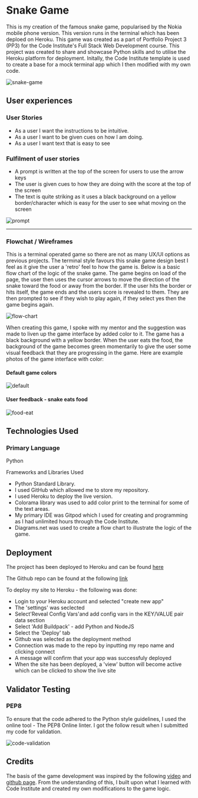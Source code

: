 # Snake Game

This is my creation of the famous snake game, popularised by the Nokia mobile phone version. This version runs in the terminal which has been deploed on Heroku. This game was created as a part of Portfolio Project 3 (PP3) for the Code Institute's Full Stack Web Development course. This project was created to share and showcase Python skills and to utilise the Heroku platform for deployment. Initally, the Code Institute template is used to create a base for a mock terminal app which I then modified with my own code.

![snake-game](https://i.imgur.com/D10H8Mw.png)

## User experiences

### User Stories

* As a user I want the instructions to be intuitive.
* As a user I want to be given cues on how I am doing.
* As a user I want text that is easy to see

### Fulfilment of user stories

* A prompt is written at the top of the screen for users to use the arrow keys
* The user is given cues to how they are doing with the score at the top of the screen
* The text is quite striking as it uses a black background on a yellow border/character which is easy for the user to see what moving on the screen

![prompt](https://i.imgur.com/kJlifu1.png)

----------------------
### Flowchat / Wireframes

This is a terminal operated game so there are not as many UX/UI options as previous projects. The terminal style favours this snake game design best I feel as it give the user a 'retro' feel to how the game is. Below is a basic flow chart of the logic of the snake game. The game begins on load of the page, the user then uses the cursor arrows to move the direction of the snake toward the food or away from the border. If the user hits the border or hits itself, the game ends and the users score is revealed to them. They are then prompted to see if they wish to play again, if they select yes then the game begins again.

![flow-chart](https://i.imgur.com/PuHlcAk.png)

When creating this game, I spoke with my mentor and the suggestion was made to liven up the game interface by added color to it. The game has a black background with a yellow border. When the user eats the food, the background of the game becomes green momentarily to give the user some visual feedback that they are progressing in the game. Here are example photos of the game interface with color:

#### Default game colors
![default](https://i.imgur.com/PNiwLLB.png)


#### User feedback - snake eats food
![food-eat](https://i.imgur.com/OGmgkQe.png)


## Technologies Used

### Primary Language
Python

Frameworks and Libraries Used
* Python Standard Library.
* I used GitHub which allowed me to store my repository.
* I used Heroku to deploy the live version.
* Colorama library was used to add color print to the terminal for some of the text areas.
* My primary IDE was Gitpod which I used for creating and programming as I had unlimited hours through the Code Institute.
* Diagrams.net was used to create a flow chart to illustrate the logic of the game.

## Deployment

The project has been deployed to Heroku and can be found [here](https://snakegamead.herokuapp.com/) 

The Github repo can be found at the following [link](https://github.com/anthonyfdunphy/project-python-pp3)

To deploy my site to Heroku - the following was done:

* Login to your Heroku account and selected "create new app"
* The 'settings' was seclected
* Select'Reveal Config Vars'and add config vars in the KEY/VALUE pair data section
* Select 'Add Buildpack' - add Python and NodeJS
* Select the 'Deploy' tab
* Github was selected as the deployment method
* Connection was made to the repo by inputting my repo name and clicking connect
* A message will confirm that your app was successfuly deployed
* When the site has been deployed, a 'view' button will become active which can be clicked to show the live site

## Validator Testing

### PEP8

To ensure that the code adhered to the Python style guidelines, I used the online tool - The PEP8 Online linter. I got the follow result when I submitted my code for validation.

![code-validation](https://i.imgur.com/hFBVVFA.png)

## Credits

The basis of the game development was inspired by the following [video](https://www.youtube.com/watch?v=M_npdRYD4K0&ab_channel=PythonEngineer) and [github page](https://gist.github.com/sanchitgangwar/2158089). From the understanding of this, I built upon what I learned with Code Institute and created my own modifications to the game logic.

